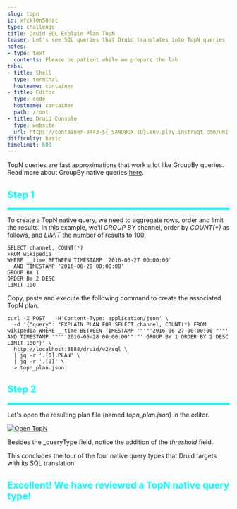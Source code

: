 ```yaml
---
slug: topn
id: xfckl0n50nat
type: challenge
title: Druid SQL Explain Plan TopN
teaser: Let's see SQL queries that Druid translates into TopN queries
notes:
- type: text
  contents: Please be patient while we prepare the lab
tabs:
- title: Shell
  type: terminal
  hostname: container
- title: Editor
  type: code
  hostname: container
  path: /root
- title: Druid Console
  type: website
  url: https://container-8443-${_SANDBOX_ID}.env.play.instruqt.com/unified-console.html
difficulty: basic
timelimit: 600
---
```


TopN queries are fast approximations that work a lot like GroupBy queries.
Read more about GroupBy native queries <a href="https://druid.apache.org/docs/latest/querying/topnquery.html" target="_blank">here</a>.


<h2 style="color:cyan">Step 1</h2><hr style="color:cyan;background-color:cyan;height:5px">

To create a TopN native query, we need to aggregate rows, order and limit the results.
In this example, we'll _GROUP BY_ channel, order by _COUNT(*)_ as follows, and _LIMIT_ the number of results to 100.

```
SELECT channel, COUNT(*)
FROM wikipedia
WHERE __time BETWEEN TIMESTAMP '2016-06-27 00:00:00'
  AND TIMESTAMP '2016-06-28 00:00:00'
GROUP BY 1
ORDER BY 2 DESC
LIMIT 100
```

Copy, paste and execute the following command to create the associated TopN plan.

```
curl -X POST   -H'Content-Type: application/json' \
  -d '{"query": "EXPLAIN PLAN FOR SELECT channel, COUNT(*) FROM wikipedia WHERE __time BETWEEN TIMESTAMP '"'"'2016-06-27 00:00:00'"'"' AND TIMESTAMP '"'"'2016-06-28 00:00:00'"'"' GROUP BY 1 ORDER BY 2 DESC LIMIT 100"}' \
  http://localhost:8888/druid/v2/sql \
  | jq -r '.[0].PLAN' \
  | jq -r '.[0]' \
  > topn_plan.json
```

<h2 style="color:cyan">Step 2</h2><hr style="color:cyan;background-color:cyan;height:5px">

Let's open the resulting plan file (named <i>topn_plan.json</i>) in the editor.

<a href="#img-2">
  <img alt="Open TopN" src="../assets/OpenTopN.png" />
</a>
<a href="#" class="lightbox" id="img-2">
  <img alt="Open TopN" src="../assets/OpenTopN.png" />
</a>

Besides the _queryType field, notice the addition of the _threshold_ field.


This concludes the tour of the four native query types that Druid targets with its SQL translation!


<h2 style="color:cyan">Excellent! We have reviewed a TopN native query type!</h2>


<style type="text/css" rel="stylesheet">
.lightbox { display: none; position: fixed; justify-content: center; align-items: center; z-index: 999; top: 0; left: 0; right: 0; bottom: 0; padding: 1rem; background: rgba(0, 0, 0, 0.8); }
.lightbox:target { display: flex; }
.lightbox img { max-height: 100% }
.thumbnail:hover {
    position:fixed;
    top:-25px;
    left:-35px;
    width:500px;
    height:auto;
    display:block;
    z-index:999;
}
</style>
